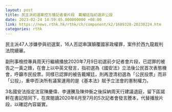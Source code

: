 ```yaml
---
layout: post
title: 民主派初選案控方播記者會片段　戴耀廷指初選非公投
date: 2023-02-24 14:59:05.000000000 +08:00
link: https://news.rthk.hk/rthk/ch/component/k2/1689328-20230224.htm
categories: rthk
---
```


民主派47人涉嫌參與初選案，16人否認串謀顛覆國家政權罪，案件於西九龍裁判法院續審。

副刑事檢控專員周天行繼續播放2020年7月9日初選前夕記者會片段，已認罪的被告之一黃之鋒，在會上以中英文發言，指初選為《國安法》立法後公民首次表態機會，呼籲市民投票。同樣已認罪的被告戴耀廷，則再澄清初選為「公民投票」而非「公投」，重申否決所有議案運用的是《基本法》賦予立法會的憲制權力。

3名國安法指定法官陳慶偉、李運騰及陳仲衡之後採納周天行建議退庭，留下區諾軒在書記陪同下，在席閱讀2020年6月至7月的5次記者會發言謄本，代替播放片段，以確認內容屬實。
